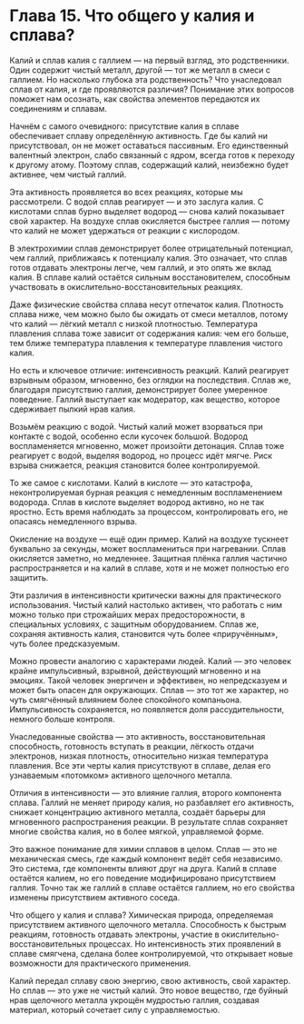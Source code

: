 # Глава 15. Что общего у калия и сплава?

Калий и сплав калия с галлием — на первый взгляд, это родственники. Один содержит чистый металл, другой — тот же металл в смеси с галлием. Но насколько глубока эта родственность? Что унаследовал сплав от калия, и где проявляются различия? Понимание этих вопросов поможет нам осознать, как свойства элементов передаются их соединениям и сплавам.

Начнём с самого очевидного: присутствие калия в сплаве обеспечивает сплаву определённую активность. Где бы калий ни присутствовал, он не может оставаться пассивным. Его единственный валентный электрон, слабо связанный с ядром, всегда готов к переходу к другому атому. Поэтому сплав, содержащий калий, неизбежно будет активнее, чем чистый галлий.

Эта активность проявляется во всех реакциях, которые мы рассмотрели. С водой сплав реагирует — и это заслуга калия. С кислотами сплав бурно выделяет водород — снова калий показывает свой характер. На воздухе сплав окисляется быстрее галлия — потому что калий не может удержаться от реакции с кислородом.

В электрохимии сплав демонстрирует более отрицательный потенциал, чем галлий, приближаясь к потенциалу калия. Это означает, что сплав готов отдавать электроны легче, чем галлий, и это опять же вклад калия. В сплаве калий остаётся сильным восстановителем, способным участвовать в окислительно-восстановительных реакциях.

Даже физические свойства сплава несут отпечаток калия. Плотность сплава ниже, чем можно было бы ожидать от смеси металлов, потому что калий — лёгкий металл с низкой плотностью. Температура плавления сплава тоже зависит от содержания калия: чем его больше, тем ближе температура плавления к температуре плавления чистого калия.

Но есть и ключевое отличие: интенсивность реакций. Калий реагирует взрывным образом, мгновенно, без оглядки на последствия. Сплав же, благодаря присутствию галлия, демонстрирует более умеренное поведение. Галлий выступает как модератор, как вещество, которое сдерживает пылкий нрав калия.

Возьмём реакцию с водой. Чистый калий может взорваться при контакте с водой, особенно если кусочек большой. Водород воспламеняется мгновенно, может произойти детонация. Сплав тоже реагирует с водой, выделяя водород, но процесс идёт мягче. Риск взрыва снижается, реакция становится более контролируемой.

То же самое с кислотами. Калий в кислоте — это катастрофа, неконтролируемая бурная реакция с немедленным воспламенением водорода. Сплав в кислоте выделяет водород активно, но не так яростно. Есть время наблюдать за процессом, контролировать его, не опасаясь немедленного взрыва.

Окисление на воздухе — ещё один пример. Калий на воздухе тускнеет буквально за секунды, может воспламениться при нагревании. Сплав окисляется заметно, но медленнее. Защитная плёнка галлия частично распространяется и на калий в сплаве, хотя и не может полностью его защитить.

Эти различия в интенсивности критически важны для практического использования. Чистый калий настолько активен, что работать с ним можно только при строжайших мерах предосторожности, в специальных условиях, с защитным оборудованием. Сплав же, сохраняя активность калия, становится чуть более «приручённым», чуть более предсказуемым.

Можно провести аналогию с характерами людей. Калий — это человек крайне импульсивный, взрывной, действующий мгновенно и на эмоциях. Такой человек энергичен и эффективен, но непредсказуем и может быть опасен для окружающих. Сплав — это тот же характер, но чуть смягчённый влиянием более спокойного компаньона. Импульсивность сохраняется, но появляется доля рассудительности, немного больше контроля.

Унаследованные свойства — это активность, восстановительная способность, готовность вступать в реакции, лёгкость отдачи электронов, низкая плотность, относительно низкая температура плавления. Все эти черты калия присутствуют в сплаве, делая его узнаваемым «потомком» активного щелочного металла.

Отличия в интенсивности — это влияние галлия, второго компонента сплава. Галлий не меняет природу калия, но разбавляет его активность, снижает концентрацию активного металла, создаёт барьеры для мгновенного распространения реакции. В результате сплав сохраняет многие свойства калия, но в более мягкой, управляемой форме.

Это важное понимание для химии сплавов в целом. Сплав — это не механическая смесь, где каждый компонент ведёт себя независимо. Это система, где компоненты влияют друг на друга. Калий в сплаве остаётся калием, но его поведение модифицировано присутствием галлия. Точно так же галлий в сплаве остаётся галлием, но его свойства изменены присутствием активного соседа.

Что общего у калия и сплава? Химическая природа, определяемая присутствием активного щелочного металла. Способность к быстрым реакциям, готовность отдавать электроны, участие в окислительно-восстановительных процессах. Но интенсивность этих проявлений в сплаве смягчена, сделана более контролируемой, что открывает новые возможности для практического применения.

Калий передал сплаву свою энергию, свою активность, свой характер. Но сплав — это уже не чистый калий. Это новое вещество, где буйный нрав щелочного металла укрощён мудростью галлия, создавая материал, который сочетает силу с управляемостью.
